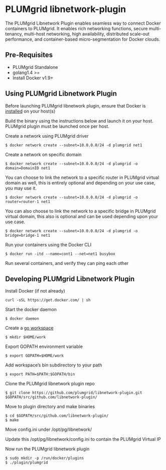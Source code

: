 # PLUMgrid libnetwork-plugin

The PLUMgrid Libnetwork Plugin enables seamless way to connect Docker containers to PLUMgrid.
It enables rich networking functions, secure multi-tenancy, multi-host networking,
high availability, distributed scale-out performance, and container-based micro-segmentation
for Docker clouds.


## Pre-Requisites
- PLUMgrid Standalone
- golang1.4 >=
- Install Docker v1.9+


## Using PLUMgrid Libnetwork Plugin

Before launching PLUMgrid libnetwork plugin, ensure that Docker is [installed](https://docs.docker.com/engine/installation/) on your host(s)

Build the binary using the instructions below and launch it on your host. PLUMgrid plugin must be launched
once per host.

Create a network using PLUMgrid driver
```
$ docker network create --subnet=10.0.0.0/24 -d plumgrid net1
```

Create a network on specific domain
```
$ docker network create --subnet=10.0.0.0/24 -d plumgrid -o domain=DomainID net1
```

You can choose to link the network to a specific router in PLUMgrid virtual domain as well,
this is entirely optional and depending on your use case, you may use it.
```
$ docker network create --subnet=10.0.0.0/24 -d plumgrid -o router=router-1 net1
```

You can also choose to link the network to a specific bridge in PLUMgrid virtual domain,
this also is optional and can be used depending upon your use case.
```
$ docker network create --subnet=10.0.0.0/24 -d plumgrid -o bridge=bridge-1 net1
```

Run your containers using the Docker CLI
```
$ docker run -itd --name=cont1 --net=net1 busybox
```
Run several containers, and verify they can ping each other


## Developing PLUMgrid Libnetwork Plugin

Install Docker (if not already)
```
curl -sSL https://get.docker.com/ | sh
```

Start the docker daemon
```
$ docker daemon
```

Create a [go workspace](https://golang.org/doc/code.html#Workspaces)
```
$ mkdir $HOME/work
```

Export GOPATH environment variable
```
$ export GOPATH=$HOME/work
```

Add workspace’s bin subdirectory to your path
```
$ export PATH=$PATH:$GOPATH/bin
```

Clone the PLUMgrid libnetwork plugin repo
```
$ git clone https://github.com/plumgrid/libnetwork-plugin.git $GOPATH/src/github.com/libnetwork-plugin/
```

Move to plugin directory and make binaries
```
$ cd $GOPATH/src/github.com/libnetwork-plugin/
$ make
```

Move config.ini under /opt/pg/libnetwork/

Update this /opt/pg/libnetwork/config.ini to contain the PLUMgrid Virtual IP

Now run the PLUMgrid libnetwork plugin
```
$ sudo mkdir -p /run/docker/plugins
$ ./plugin/plumgrid

